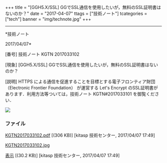 ﻿+++
title = "[GGH5.X/SSL] GGでSSL通信を使用したいが，無料のSSL証明書はないのか？"
date = "2017-04-07"
ttags = ["技術ノート"]
tcategories = ["tech"]
banner = "img/technote.jpg"
+++

-----------------------------------------------------------------------------------------------------------------------------

*技術ノート

2017/04/07*


[番号]
技術ノート KGTN 2017033102

[現象]
[GGH5.X/SSL] GGでSSL通信を使用したいが，無料のSSL証明書はないのか？

[説明]
HTTPS による通信を促進することを目標とする電子フロンティア財団
（Electronic Frontier Foundation） が運営する Let's Encrypt
のSSL証明書があります．利用方法等ついては，技術ノート KGTN#2017033101
を御覧ください．

![](http://techreport.kitasp.net/attachments/download/3424/KGTN2017033102.jpg)


### ファイル

 
 


[KGTN2017033102.pdf](http://techreport.kitasp.net/attachments/download/3423/KGTN2017033102.pdf)
 [(306 KB)] [kitasp 技術センター, 2017/04/07
17:49]

[KGTN2017033102.jpg](http://techreport.kitasp.net/attachments/download/3424/KGTN2017033102.jpg)

[表示](http://techreport.kitasp.net/attachments/3424/KGTN2017033102.jpg "表示")
 [(30.2 KB)] [kitasp 技術センター, 2017/04/07
17:49]


 


 


